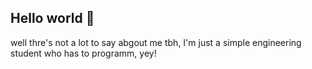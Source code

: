 ## Hello world 👋

well thre's not a lot to say abgout me tbh,
I'm just a simple engineering student who has to programm, yey!
